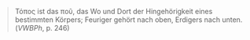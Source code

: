 > Τόπος ist das ποῦ, das Wo und Dort der Hingehörigkeit eines bestimmten Körpers; Feuriger gehört nach oben, Erdigers nach unten. (_VWBPh_, p. 246)

